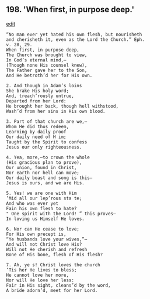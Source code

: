 
## 198.  'When first, in purpose deep.'
[edit](https://docs.google.com/document/d/1qyzC_hTIXmxFo_Qq3%2D0cH5IHQ_Lzebtf/edit?mode=html)



    “No man ever yet hated his own flesh, but nourisheth 
    and cherisheth it, even as the Lord the Church.” Eph. 
    v. 28, 29.
    When first, in purpose deep,
    The Church was brought to view,
    In God’s eternal mind,—
    (Though none His counsel knew),
    The Father gave her to the Son,
    And He betroth’d her for His own.

    2. And though in Adam’s loins
    She brake His holy word;
    And, treach’rously untrue,
    Departed from her Lord:
    He brought her back, though hell withstood, 
    Wash’d from her sins in His own blood.

    3. Part of that church are we,—
    Whom He did thus redeem,
    Learning by daily proof 
    Our daily need of H im;
    Taught by the Spirit to confess 
    Jesus our only righteousness.

    4. Yea, more,—to crown the whole
    (His gracious plan to prove),
    Our union, found in Christ,
    Nor earth nor hell can move;
    Our daily boast and song is this—
    Jesus is ours, and we are His.

    5. Yes! we are one with Him
    ’Mid all our lep’rous sta te;
    And who was ever yet 
    Fain his own flesh to hate?
    " One spirit with the Lord! ” this proves— 
    In loving us Himself He loves.

    6. Nor can He cease to love;
    For His own precept is,
    “Ye husbands love your wives,”—
    And will not Christ love His?
    Will not He cherish and refresh 
    Bone of His bone, flesh of His flesh?

    7. Ah, ye s! Christ loves the church 
    ’Tis her He lives to bless;
    He cannot love her more,
    Nor will He love her less:
    Fair in His sight, cleans’d by the word,
    A bride adorn’d, meet for her Lord.
